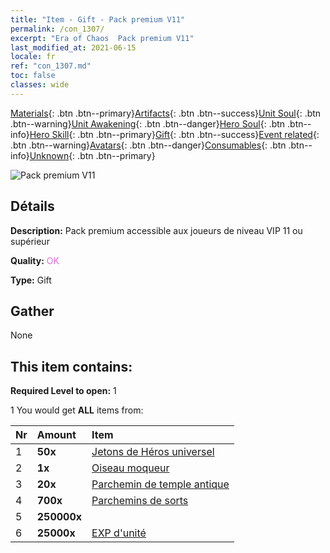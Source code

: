 ```yaml
---
title: "Item - Gift - Pack premium V11"
permalink: /con_1307/
excerpt: "Era of Chaos  Pack premium V11"
last_modified_at: 2021-06-15
locale: fr
ref: "con_1307.md"
toc: false
classes: wide
---
```

 [Materials](/ItemsFR/){: .btn .btn--primary}[Artifacts](/ItemsFR/Artifacts/){: .btn .btn--success}[Unit Soul](/ItemsFR/UnitSoul/){: .btn .btn--warning}[Unit Awakening](/ItemsFR/UnitAwakening/){: .btn .btn--danger}[Hero Soul](/ItemsFR/HeroSoul/){: .btn .btn--info}[Hero Skill](/ItemsFR/HeroSkill/){: .btn .btn--primary}[Gift](/ItemsFR/Gift/){: .btn .btn--success}[Event related](/ItemsFR/Events/){: .btn .btn--warning}[Avatars](/ItemsFR/Avatars/){: .btn .btn--danger}[Consumables](/ItemsFR/Consumables/){: .btn .btn--info}[Unknown](/ItemsFR/Unknown/){: .btn .btn--primary}

 ![Pack premium V11](/images/t/i_905011.png)

## Détails
 **Description:** Pack premium accessible aux joueurs de niveau VIP 11 ou supérieur

 **Quality:** <span style="color: #DA70D6">OK</span>

 **Type:** Gift

## Gather

  None

## This item contains:

 **Required Level to open:** 1

 1 You would get **ALL** items  from:

  | Nr | Amount |     Item    |
  |:---|:-------|:------------|
  | 1 |  **50x** | [Jetons de Héros universel](/ItemsFR/her_358/) |  | 
  | 2 |  **1x** | [Oiseau moqueur](/ItemsFR/art_132/) |  | 
  | 3 |  **20x** | [Parchemin de temple antique](/ItemsFR/con_697/) |  | 
  | 4 |  **700x** | [Parchemins de sorts](/ItemsFR/con_694/) |  | 
  | 5 |  **250000x** | <i class="fas fa-coins"/> |  | 
  | 6 |  **25000x** | [EXP d'unité](/ItemsFR/con_902/) |  | 

